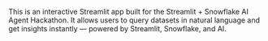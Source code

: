 This is an interactive Streamlit app built for the Streamlit + Snowflake AI Agent Hackathon. It allows users to query datasets in natural language and get insights instantly — powered by Streamlit, Snowflake, and AI.

